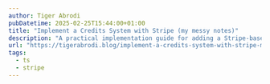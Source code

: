 ```yaml
---
author: Tiger Abrodi
pubDatetime: 2025-02-25T15:44:00+01:00
title: "Implement a Credits System with Stripe (my messy notes)"
description: "A practical implementation guide for adding a Stripe-based credits system to your web application. Learn how to create the essential components including user models, Stripe product setup, checkout sessions, webhook handlers, and credit management functions—all documented with clear TypeScript code examples for seamless integration."
url: "https://tigerabrodi.blog/implement-a-credits-system-with-stripe-my-messy-notes"
tags:
  - ts
  - stripe
---
```

